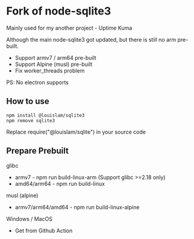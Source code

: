 # Fork of node-sqlite3

Mainly used for my another project - Uptime Kuma

Although the main node-sqlite3 got updated, but there is still no arm pre-built.

- Support armv7 / arm64 pre-built
- Support Alpine (musl) pre-built
- Fix worker_threads problem

PS: No electron supports

## How to use

```
npm install @louislam/sqlite3
npm remove sqlite3
```

Replace require("@louislam/sqlite") in your source code

## Prepare Prebuilt

glibc
- armv7 - npm run build-linux-arm (Support glibc >=2.18 only)
- amd64/arm64 - npm run build-linux

musl (alpine)
- armv7/arm64/amd64 - npm run build-linux-alpine

Windows / MacOS
- Get from Github Action
